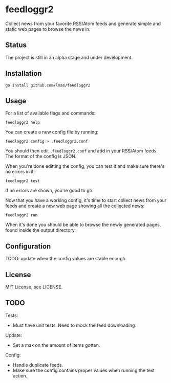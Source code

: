 
feedloggr2
================================================================================

Collect news from your favorite RSS/Atom feeds and generate simple and static
web pages to browse the news in.

Status
--------------------------------------------------------------------------------

The project is still in an alpha stage and under development.

Installation
--------------------------------------------------------------------------------

    go install github.com/lmas/feedloggr2

Usage
--------------------------------------------------------------------------------

For a list of available flags and commands:

    feedloggr2 help

You can create a new config file by running:

    feedloggr2 config > .feedloggr2.conf

You should then edit `.feedloggr2.conf` and add in your RSS/Atom feeds.
The format of the config is JSON.

When you're done editting the config, you can test it and make sure there's no
errors in it:

    feedloggr2 test

If no errors are shown, you're good to go.

Now that you have a working config, it's time to start collect news from your
feeds and create a new web page showing all the collected news:

    feedloggr2 run

When it's done you should be able to browse the newly generated pages, found
inside the output directory.

Configuration
--------------------------------------------------------------------------------

TODO: update when the config values are stable enough.

License
--------------------------------------------------------------------------------

MIT License, see LICENSE.

TODO
--------------------------------------------------------------------------------

Tests:
- Must have unit tests. Need to mock the feed downloading.

Update:
- Set a max on the amount of items gotten.

Config:
- Handle duplicate feeds.
- Make sure the config contains proper values when running the test action.
